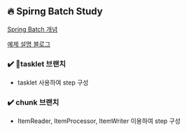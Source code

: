 ## 🔥 Spirng Batch Study

[Spring Batch 개념](https://haebing.tistory.com/160)

[예제 설명 블로그](https://haebing.tistory.com/162)

### ✔️ tasklet 브랜치
- tasklet 사용하여 step 구성

### ✔️ chunk 브랜치
- ItemReader, ItemProcessor, ItemWriter 이용하여 step 구성
